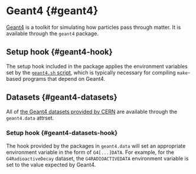 # Geant4 {#geant4}

[Geant4](https://www.geant4.org/) is a toolkit for simulating how particles pass through matter. It is available through the `geant4` package.

## Setup hook {#geant4-hook}

The setup hook included in the package applies the environment variables set by the [`geant4.sh` script](https://github.com/Geant4/geant4/blob/master/cmake/Modules/G4ConfigureGNUMakeHelpers.cmake#L4-L55), which is typically necessary for compiling `make`-based programs that depend on Geant4.

## Datasets {#geant4-datasets}

All of [the Geant4 datasets provided by CERN](https://geant4.web.cern.ch/support/download) are available through the `geant4.data` attrset.

### Setup hook {#geant4-datasets-hook}

The hook provided by the packages in `geant4.data` will set an appropriate environment variable in the form of `G4[...]DATA`. For example, for the `G4RadioactiveDecay` dataset, the `G4RADIOACTIVEDATA` environment variable is set to the value expected by Geant4.
